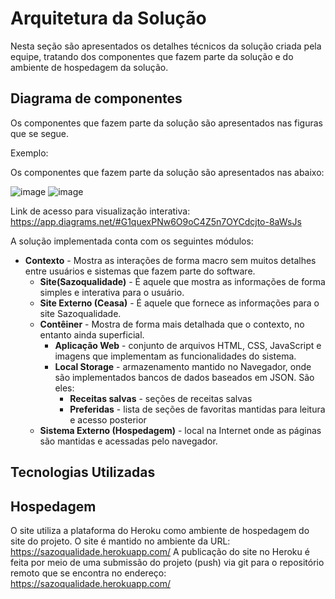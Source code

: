 # Arquitetura da Solução

Nesta seção são apresentados os detalhes técnicos da solução criada pela equipe, tratando
dos componentes que fazem parte da solução e do ambiente de hospedagem da solução.

## Diagrama de componentes

Os componentes que fazem parte da solução são apresentados nas figuras que se segue.

Exemplo:

Os componentes que fazem parte da solução são apresentados nas abaixo:

![image](https://user-images.githubusercontent.com/114542015/194774283-5dac5e64-1a6c-4385-b668-9ed8d7e9e517.png)
![image](https://user-images.githubusercontent.com/114542015/194774293-8f22f626-35d7-40dc-a36e-2a7499a95ae4.png)

Link de acesso para visualização interativa: https://app.diagrams.net/#G1quexPNw6O9oC4Z5n7OYCdcjto-8aWsJs

A solução implementada conta com os seguintes módulos:

- **Contexto** - Mostra as interações de forma macro sem muitos detalhes entre usuários e sistemas que fazem parte do software.
  - **Site(Sazoqualidade)** - É aquele que mostra as informações de forma simples e interativa para o usuário.
  - **Site Externo (Ceasa)** - É aquele que fornece as informações para o site Sazoqualidade.
  - **Contêiner** - Mostra de forma mais detalhada que o contexto, no entanto ainda superficial.
    - **Aplicação Web** - conjunto de arquivos HTML, CSS, JavaScript e imagens que implementam as funcionalidades do sistema.
    - **Local Storage** - armazenamento mantido no Navegador, onde são implementados bancos de dados baseados em JSON. São eles:
      - **Receitas salvas** - seções de receitas salvas
      - **Preferidas** - lista de seções de favoritas mantidas para leitura e acesso posterior
  - **Sistema Externo (Hospedagem)** - local na Internet onde as páginas são mantidas e acessadas pelo navegador.

## Tecnologias Utilizadas

## Hospedagem

O site utiliza a plataforma do Heroku como ambiente de hospedagem do site do projeto. O 
site é mantido no ambiente da URL: 
https://sazoqualidade.herokuapp.com/
A publicação do site no Heroku é feita por meio de uma submissão do projeto (push) via git 
para o repositório remoto que se encontra no endereço: 
https://sazoqualidade.herokuapp.com/

